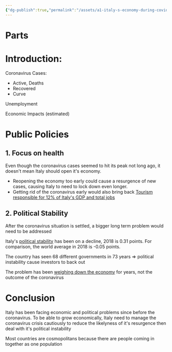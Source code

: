 ```yaml
---
{"dg-publish":true,"permalink":"/assets/a1-italy-s-economy-during-covid-19/parts/"}
---
```


# Parts

# Introduction:

Coronavirus Cases: 

- Active, Deaths
- Recovered
- Curve

Unemployment

Economic Impacts (estimated)

# Public Policies

## 1. Focus on health

Even though the coronavirus cases seemed to hit its peak not long ago, it doesn't mean Italy should open it's economy.

- Reopening the economy too early could cause a resurgence of new cases, causing Italy to need to lock down even longer.
- Getting rid of the coronavirus early would also bring back [Tourism responsible for 12% of Italy's GDP and total jobs](https://www.worldatlas.com/articles/which-are-the-biggest-industries-in-italy.html)

## 2. Political Stability

After the coronavirus situation is settled, a bigger long term problem would need to be addressed

Italy's [political stability](https://www.theglobaleconomy.com/Italy/wb_political_stability/) has been on a decline, 2018 is 0.31 points. For comparison, the world average in 2018 is -0.05 points.

The country has seen 68 different governments in 73 years ⇒ political instability cause investors to back out

The problem has been [weighing down the economy](http://www.xinhuanet.com/english/2019-09/01/c_138354290.htm) for years, not the outcome of the coronavirus

# Conclusion

Italy has been facing economic and political problems since before the coronavirus. To be able to grow economically, Italy need to manage the coronavirus crisis cautiously to reduce the likelyness of it's resurgence then deal with it's political instability

Most countries are cosmopolitans because there are people coming in together as one population